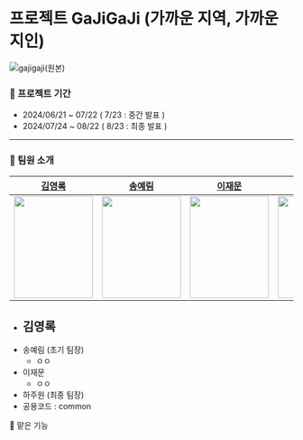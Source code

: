 # 프로젝트 GaJiGaJi (가까운 지역, 가까운 지인)
![gajigaji(원본)](https://github.com/user-attachments/assets/40dba062-7587-4a77-ab81-06a7351b4d3c)
### 📅 프로젝트 기간
- 2024/06/21 ~ 07/22 ( 7/23 : 중간 발표 )
- 2024/07/24 ~ 08/22 ( 8/23 : 최종 발표 )
---
### 🌿 팀원 소개
|[김영록](https://github.com/starnyar)|[송예림](https://github.com/hobbang7531)|[이재문](https://github.com/jaemoooooon)|[하주원](https://github.com/hajju0617)|
|:---:|:---:|:---:|:---:|
|<img src="https://github.com/user-attachments/assets/ca5cfd04-56e2-4155-a3ec-37d91df1c8f8" width="140" height="180">|<img src="https://github.com/user-attachments/assets/045b96b3-0788-4006-996e-7938d277c04c" width="140" height="180">|<img src="https://github.com/user-attachments/assets/ca5cfd04-56e2-4155-a3ec-37d91df1c8f8" width="140" height="180">|<img src="https://github.com/user-attachments/assets/38d83670-c36d-451d-bf9a-7f78631c0fe7" width="140" height="180">|

- 김영록
  - 
- 송예림 (초기 팀장)
  - ㅇㅇ
- 이재문
  -  ㅇㅇ
- 하주원 (최종 팀장)
- 공용코드 : common



🌿 맡은 기능
